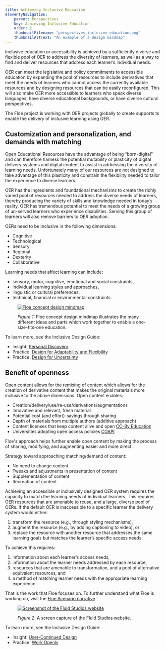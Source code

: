 ```yaml
---
title: Achieving Inclusive Education
eleventyNavigation:
    parent: Perspectives
    key: Achieving Inclusive Education
    order: 2
    thumbnailFilename: "perspectives_inclusive-education.png"
    thumbnailAltText: "An example of a design mindmap"
---
```

Inclusive education or accessibility is achieved by a sufficiently diverse and flexible pool of OER to address the
diversity of learners, as well as a way to find and deliver resources that address each learner’s individual needs.

OER can meet the legislative and policy commitments to accessible education by expanding the pool of resources to
include derivatives that meet the needs of learners who cannot access the currently available resources and by
designing resources that can be easily reconfigured. This will also make OER more accessible to learners who speak
diverse languages, have diverse educational backgrounds, or have diverse cultural perspectives.

The Floe project is working with OER projects globally to create supports to enable the delivery of inclusive learning
using OER.

## Customization and personalization, and demands with matching

Open Educational Resources have the advantage of being “born-digital” and can therefore harness the potential
mutability or plasticity of digital delivery systems and digital content to assist in addressing the diversity of
learning needs. Unfortunately many of our resources are not designed to take advantage of this plasticity and
constrain the flexibility needed to tailor the experience to diverse learners.

OER has the ingredients and foundational mechanisms to create the richly varied pool of resources needed to address
the diverse needs of learners, thereby producing the variety of skills and knowledge needed in today’s reality. OER
has tremendous potential to meet the needs of a growing group of un-served learners who experience disabilities.
Serving this group of learners will also remove barriers to OER adoption.

OERs need to be inclusive in the following dimensions:

* Cognitive
* Technological
* Sensory
* Regional
* Dexterity
* Collaborative

Learning needs that affect learning can include:

* sensory, motor, cognitive, emotional and social constraints,
* individual learning styles and approaches,
* linguistic or cultural preferences,
* technical, financial or environmental constraints.

<figure>

[![Floe concept design mindmap](/assets/images/thumbs/400px-Floe_concept_design_mindmap.png)](/assets/images/Floe_concept_design_mindmap.png)

<figcaption>

*Figure 1:* Floe concept design mindmap illustrates the many different ideas and parts which work together to enable a
one-size-fits-one education.

</figcaption>
</figure>

To learn more, see the Inclusive Design Guide:

* Insight: [Personal Discovery](https://guide.inclusivedesign.ca/insights/PersonalDiscovery.html)
* Practice: [Design for Adaptability and Flexibility](https://guide.inclusivedesign.ca/practices/DesignForAdaptabilityAndFlexibility.html)
* Practice: [Design for Uncertainty](https://guide.inclusivedesign.ca/practices/DesignForUncertainty.html)

## Benefit of openness

Open content allows for the remixing of content which allows for the creation of derivative content that makes the
original materials more inclusive to the above dimensions. Open content enables:

* Creation/delivery/use/re-use/derivations/augmentations
* Innovative and relevant, fresh material
* Potential cost (and effort)-savings through sharing
* Depth of materials from multiple authors (additive approach)
* Content licenses that keep content alive and open
[CC-By Education](http://creativecommons.org/education)
* Universities adopting open access policies
[COAPI](http://archive.news.ku.edu/2011/august/3/openaccess.shtml)

Floe's approach helps further enable open content by making the process of sharing, modifying, and augmenting easier
and more direct.

Strategy toward approaching matching/demand of content:

* No need to change content
* Tweaks and adjustments in presentation of content
* Supplementation of content
* Recreation of content

Achieving an accessible or inclusively designed OER system requires the capacity to match the learning needs of
individual learners. This requires OER resources that are amenable to reuse, and a large, diverse pool of OERs. If the
default OER is inaccessible to a specific learner the delivery system would either:

1. transform the resource (e.g., through styling mechanisms),
2. augment the resource (e.g., by adding captioning to video), or
3. replace the resource with another resource that addresses the same learning goals but matches the learner’s
specific access needs.

To achieve this requires:

1. information about each learner’s access needs,
2. information about the learner needs addressed by each resource,
3. resources that are amenable to transformation, and a pool of alternative equivalent resources, and
4. a method of matching learner needs with the appropriate learning experience

That is the work that Floe focuses on. To further understand what Floe is working on, visit the [Floe Scenario narrative](https://wiki.fluidproject.org/x/lYlnAQ).

<figure>

[![Screenshot of the Fluid Studios website](/assets/images/Fluid-studios.png)](/assets/images/Fluid-studios.png)

<figcaption>

*Figure 2:* A screen capture of the Fluid Studios website.

</figcaption>
</figure>

To learn more, see the Inclusive Design Guide:

* Insight: [User-Continued Design](https://guide.inclusivedesign.ca/insights/UserContinuedDesign.html)
* Practice: [Work Openly](https://guide.inclusivedesign.ca/practices/WorkOpenly.html)
